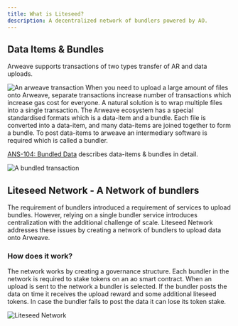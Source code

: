 ```yaml
---
title: What is Liteseed?
description: A decentralized network of bundlers powered by AO.
---
```

## Data Items & Bundles

Arweave supports transactions of two types transfer of AR and data uploads.

![An arweave transaction](https://api.liteseed.xyz/tx/9jGe0iabgBqywpa0kthnVRK8oEmBG13RreeAxtBkr9g/data)
When you need to upload a large amount of files onto Arweave, separate transactions increase number of transactions
which increase gas cost for everyone.
A natural solution is to wrap multiple files into a single transaction.
The Arweave ecosystem has a special standardised formats which is a data-item and a bundle.
Each file is converted into a data-item, and many data-items are joined together to form a bundle.
To post data-items to arweave an intermediary software is required which is called a bundler.

[ANS-104: Bundled Data](https://github.com/ArweaveTeam/arweave-standards/blob/master/ans/ANS-104.md) describes data-items & bundles in detail.

![A bundled transaction](https://ucarecdn.com/4e17c0c6-4a74-4337-b38e-b9bcc3a24a81/bundledarweavetransaction3.png)

##  Liteseed Network - A Network of bundlers

The requirement of bundlers introduced a requirement of services to upload bundles.
However, relying on a single bundler service introduces centralization with the additional challenge of scale.
Liteseed Network addresses these issues by creating a network of bundlers to upload data onto Arweave.

### How does it work?

The network works by creating a governance structure.
Each bundler in the network is required to stake tokens on an ao smart contract.
When an upload is sent to the network a bundler is selected.
If the bundler posts the data on time it receives the upload reward and some additional liteseed tokens.
In case the bundler fails to post the data it can lose its token stake.

![Liteseed Network](https://api.liteseed.xyz/tx/Z0DgsXojrPAaKBbh9vvG_FT4oxdZ4Jz4Ik58MdxgUBY/data?mime-type=png)
